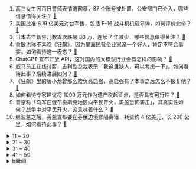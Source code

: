 1. 高三女生因百日誓师表情遭网暴，87 个账号被处置，公安部门已介入，哪些信息值得关注？ [:link:](https://www.zhihu.com/question/587069428)
2. 美国批准 6.19 亿美元对台军售，包括 F-16 战斗机机载导弹，如何评价此举？ [:link:](https://www.zhihu.com/question/587130892)
3. 日本去年新生儿数首次跌破 80 万，连续 7 年减少，哪些信息值得关注？ [:link:](https://www.zhihu.com/question/586695816)
4. 俞敏洪称不喜欢《狂飙》，因为里面民营企业家没一个好人，肯定不符合事实，如何看待这一表态？ [:link:](https://www.zhihu.com/question/587145215)
5. ChatGPT 宣布开放 API，这对国内的大模型行业会有怎样的影响？ [:link:](https://www.zhihu.com/question/587081773)
6. 威马员工在线讨薪，吉利副总裁表示「我这里缺人，可以考虑一下」。如何看待此事？后续进展如何？ [:link:](https://www.zhihu.com/question/586687734)
7. 《狂飙》里的唐小龙曾那么欺负高启强，高启强有了本事之后怎么不报复他？ [:link:](https://www.zhihu.com/question/579036542)
8. 如何看待专家建议将 1000 万元作为遗产税起征点，是否具有可行性？ [:link:](https://www.zhihu.com/question/587144492)
9. 普京称「乌军在俄布良斯克地区向平民开火，实施恐怖袭击」，其真实性如何？战争中对平民开火，这意味着什么？ [:link:](https://www.zhihu.com/question/587192785)
10. 继波兰之后，芬兰宣布要在芬俄边境修隔离墙，耗资约 4 亿美元，长 200 公里，如何看待此事？ [:link:](https://www.zhihu.com/question/586936750)
<details>
<summary>11 ~ 20</summary>

11. 摩根大通预测 2023 年中国经济将增长 5.6 %，房价下半年有望回升，有哪些信息值得关注？ [:link:](https://www.zhihu.com/question/586990626)
12. 美国男子街头处决式枪杀一无反抗能力流浪汉，反映了哪些问题？ [:link:](https://www.zhihu.com/question/586920411)
13. 人类有没有可能是宇宙中唯一的文明？ [:link:](https://www.zhihu.com/question/311710651)
14. 布林肯诬称中国在乌克兰问题上「脚踩两条船」，外交部回应「信口开河」，还有哪些信息值得关注？ [:link:](https://www.zhihu.com/question/587129882)
15. 葛均波委员建议缩短医生培养时间，你认同学历不等于能力吗？ [:link:](https://www.zhihu.com/question/587137192)
16. 特斯拉成本目标为降低50%，现阶段大幅降价前，你还会考虑买特斯拉吗？ [:link:](https://www.zhihu.com/question/587083938)
17. 如果张飞不死，夷陵之战结果如何？ [:link:](https://www.zhihu.com/question/35034411)
18. 《英雄联盟》哪些英雄的技能没伤害，但是却又非常的厉害？ [:link:](https://www.zhihu.com/question/586679939)
19. 《三国杀》张角和张飞哪个拿到龙胆收益最大？ [:link:](https://www.zhihu.com/question/503035560)
20. 世界野生动植物日来了，过去一年动植物界发生哪些奇妙的事？又有哪些生物悄然灭绝了？ [:link:](https://www.zhihu.com/question/586883778)
</details>
<details>
<summary>21 ~ 30</summary>

21. 你有哪些健康的饮食习惯？ [:link:](https://www.zhihu.com/question/447754776)
22. 新房通风多久才能入住，有哪些有效除甲醛的方法？ [:link:](https://www.zhihu.com/question/585164333)
23. 恐龙统治地球一亿多年，为何没有发展出科技？ [:link:](https://www.zhihu.com/question/586549299)
24. 梅西花费 17.5 万英镑定制 35 部金色iPhone，送阿根廷国家队成员，如何评价这件事？ [:link:](https://www.zhihu.com/question/587084741)
25. 去年放弃了一个博导，今年还能继续申请他的博士生吗？ [:link:](https://www.zhihu.com/question/586923201)
26. 如何看待一 58 岁求职者毕业于清华大学，求职半年却「无人问津」？老年人投身职场可能是未来的趋势吗？ [:link:](https://www.zhihu.com/question/586934951)
27. 张艺谋的《满江红》里，难道杀秦桧这件事，真的比不上「满江红」这首词吗？ [:link:](https://www.zhihu.com/question/580048880)
28. 如何看待被迪希雅PV鼓舞，原神玩家自发捐赠希望工程，希望工程特地发文感谢称「现在做梦都是648」？ [:link:](https://www.zhihu.com/question/587018425)
29. 你所在的城市，有哪些散发着「春野气息」的游玩地？ [:link:](https://www.zhihu.com/question/586681393)
30. 代表建议出台「反网络暴力法」打击网暴，如何界定网络暴力？还有哪些措施可以对其有效打击？ [:link:](https://www.zhihu.com/question/587092447)
</details>
<details>
<summary>31 ~ 40</summary>

31. 人到中年，比谁好比谁差还那么重要吗？ [:link:](https://www.zhihu.com/question/586874328)
32. 《红楼梦》中有哪些你反复品读以后才懂得的细节？ [:link:](https://www.zhihu.com/question/358463915)
33. 为什么罗恩会被分到格兰芬多学院？ [:link:](https://www.zhihu.com/question/489643957)
34. 《原神》中星辉和星尘怎么合理使用？ [:link:](https://www.zhihu.com/question/449973992)
35. 人大代表庹庆明建议降低高考外语分值至 100 分，如可看待此建议？你是否支持？ [:link:](https://www.zhihu.com/question/587134051)
36. 图灵奖得主大卫帕特森称「3到5年后，RISC-V芯片将无处不在」，这将带来哪些影响？ [:link:](https://www.zhihu.com/question/587091909)
37. 英媒称乌军仍在坚守巴赫穆特，但时间已经不多了，具体情况如何？俄乌局势将会如何发展？ [:link:](https://www.zhihu.com/question/587102665)
38. 美推动法案为拜登封禁 TikTok 赋权，外交部表示「坚决反对美泛化国家安全概念」，哪些信息值得关注？ [:link:](https://www.zhihu.com/question/587130052)
39. 每天做多长时间的运动，身体才会有活力？ [:link:](https://www.zhihu.com/question/585458903)
40. 有没有清爽好用的防晒霜推荐？ [:link:](https://www.zhihu.com/question/583733282)
</details>
<details>
<summary>41 ~ 50</summary>

41. 健身人士外出出差该怎么保持训练？ [:link:](https://www.zhihu.com/question/582387888)
42. 如何辨认身边的有大智慧的人？ [:link:](https://www.zhihu.com/question/309377893)
43. 你觉得先赚钱重要还是先成家重要？ [:link:](https://www.zhihu.com/question/586658343)
44. 做生意需要明白哪些道理？ [:link:](https://www.zhihu.com/question/507104337)
45. RNG 俱乐部 CEO 发声「轮换 Tangyuan 是我的决定」并鞠躬向粉丝致歉，对此你有什么想说？ [:link:](https://www.zhihu.com/question/587081187)
46. 你不开心来源于工作还是生活？ [:link:](https://www.zhihu.com/question/585355107)
47. 为什么爆火的是 ChatGPT ？OpenAI 做对了什么？ [:link:](https://www.zhihu.com/question/585105560)
48. 你觉得工作以后，什么时间抽空做锻炼效果比较好？ [:link:](https://www.zhihu.com/question/586292465)
49. 如何理解《流浪地球》的台词「希望，是我们这个年代像钻石一样珍贵的东西」？ [:link:](https://www.zhihu.com/question/586815860)
50. 如何通过跑步达到高效减肥？ [:link:](https://www.zhihu.com/question/583519720)
</details><details>
<summary>bilibili</summary>

1. 全国人大代表赵皖平：建议延长春节假期至9天，取消调休制度 [:link:](//www.bilibili.com/video/BV13Y4y117Ab)
2. 《原神》角色演示-「迪希雅：炎狮灼烁」 [:link:](//www.bilibili.com/video/BV1Fo4y1a7Q9)
3. 我们要办婚礼了！ [:link:](//www.bilibili.com/video/BV1aA411y7kD)
4. 原告，达利园软面包！ [:link:](//www.bilibili.com/video/BV1Z24y1G7mT)
5. 第一次来广东县城吃饭，本想体验超大铁锅饭，没想到被鸡惊艳到了！ [:link:](//www.bilibili.com/video/BV1fs4y1j7hD)
6. 只有我在这些事情上敏感吗？！ [:link:](//www.bilibili.com/video/BV1224y1V7Vm)
7. 《阳光开朗小女孩》 [:link:](//www.bilibili.com/video/BV1eb411X7Br)
8. UP主们都怎么做字幕？调研100位UP，他们的秘密是... [:link:](//www.bilibili.com/video/BV1GY4y1U7oq)
9. 我花了三年，终于造出一片荧光海 [:link:](//www.bilibili.com/video/BV1hj411g7gg)
10. 厨房调料怎么选不踩坑，把我的经验分享一下，希望能帮助到大家，顺序是，香油，白胡椒，花椒，酱油，醋，和“重灾区”的料酒 [:link:](//www.bilibili.com/video/BV1ko4y1a7sW)
<details>
<summary>11 ~ 20</summary>

11. 被爱当然值得记录啦 [:link:](//www.bilibili.com/video/BV1z24y1G7Bk)
12. 应该没有大厨教你如何洗菜 [:link:](//www.bilibili.com/video/BV1hs4y1o7g7)
13. 骑行去漠河，还剩一百公里，流浪中国即将结束 [:link:](//www.bilibili.com/video/BV1Ws4y177kN)
14. 第一次当伴郎，没什么经验～ [:link:](//www.bilibili.com/video/BV1Vo4y1r74s)
15. 【原神】米哈游最感人的伏笔！原来一切早有预兆！ [:link:](//www.bilibili.com/video/BV1H84y1E742)
16. 片 名 为 寄 22 [:link:](//www.bilibili.com/video/BV1a54y137xm)
17. 世界第一！我们破解了《柠檬小姐》里的全部秘密！ [:link:](//www.bilibili.com/video/BV1V24y1V7WG)
18. 这把七圣召唤，一辈子只能玩一次 [:link:](//www.bilibili.com/video/BV1wY4y1m7He)
19. 爆肝23天用MC还原层岩巨渊  复刻原神1600米高度差【MC还原提瓦特#01层岩篇】 [:link:](//www.bilibili.com/video/BV1sb411X7Vh)
20. 【亮记生物鉴定】网络热传生物鉴定47 [:link:](//www.bilibili.com/video/BV1yM411j7NG)
</details>
<details>
<summary>21 ~ 30</summary>

21. 我瞎编了一个护肤成分，请了位明星“代言”... [:link:](//www.bilibili.com/video/BV12Y4y127rj)
22. 老师，别骂了 [:link:](//www.bilibili.com/video/BV13Y4y1m77r)
23. 警告！观看可能会造成认知污染《动物园怪谈》游戏全结局实况流程！ [:link:](//www.bilibili.com/video/BV1DA411y7Ep)
24. 好怪，再看一眼 [:link:](//www.bilibili.com/video/BV1G84y1n74D)
25. 【爆肝1000+张】流汗吧！原神少女 [:link:](//www.bilibili.com/video/BV1HT411v7NG)
26. 把我整不会了。。。 [:link:](//www.bilibili.com/video/BV1Cv4y1e7Pc)
27. 在MC里，耗时298个小时，还原二战！ [:link:](//www.bilibili.com/video/BV1BA411C73y)
28. 人工智能帮我推荐餐厅，结果选了我们最讨厌的一家？【凭啥这么贵ep53-蓝蛙】 [:link:](//www.bilibili.com/video/BV1G84y1E7m6)
29. 【中英字幕】剪刀石头布，但是AI作画 [:link:](//www.bilibili.com/video/BV1UY4y127Eb)
30. 【罗翔】“开盲盒”执法？寻衅滋事到底该不该取消？ [:link:](//www.bilibili.com/video/BV13s4y1L7p4)
</details>
<details>
<summary>31 ~ 40</summary>

31. 深度|| 蜀亡前夜，蜀汉如何信仰崩塌？ [:link:](//www.bilibili.com/video/BV11M4y1d7uu)
32. 印度美食在人们心中的分量越来越大条了 [:link:](//www.bilibili.com/video/BV1i54y137xh)
33. 我被抖音50万粉丝博主抄袭了！做了三年的视频成果被窃取！ [:link:](//www.bilibili.com/video/BV1Lj411G7Fn)
34. 做一个外卖骑手能赚多少钱？还能倒贴钱？【慧小媛】 [:link:](//www.bilibili.com/video/BV1a84y1E7bw)
35. 时隔9年重回特斯拉上班，比做UP主还卷? [:link:](//www.bilibili.com/video/BV1Ag4y1n75Y)
36. 8只番茄，不加水，炖牛肉，快去试！！ [:link:](//www.bilibili.com/video/BV1UA411C71Z)
37. 五个大肉，这才是坦克荣耀！ [:link:](//www.bilibili.com/video/BV1yM411j7dD)
38. 带你们看看我一天都在干啥，这样的生活你们喜欢吗？ [:link:](//www.bilibili.com/video/BV1m84y177TT)
39. 京 海 军 火 商 [:link:](//www.bilibili.com/video/BV1c24y1V7m4)
40. 村民把坟地借给漠叔拍戏，分文不取，漠叔欠淄博老乡一次宣传 [:link:](//www.bilibili.com/video/BV1xj411G7n8)
</details>
<details>
<summary>41 ~ 50</summary>

41. 假如来到上海 我有不一样的玩法 [:link:](//www.bilibili.com/video/BV1wg4y1n7iL)
42. 神 秘 的 男 人 们 4 [:link:](//www.bilibili.com/video/BV1No4y1r7fz)
43. 十块钱，十分钟，九道省钱极速早餐，既快又省还要够手残 [:link:](//www.bilibili.com/video/BV1C24y1G7TE)
44. 新结局出现，柠檬小姐的身体中竟然藏着恶魔？ [:link:](//www.bilibili.com/video/BV1iL411Z7rs)
45. 复制百万点赞10道中式素菜，素食婆婆狂喜！肉食公公哭泣！ [:link:](//www.bilibili.com/video/BV1MA411y7sU)
46. 试吃封神级“童年洗脑广告产品”究竟是个啥味道？？？ [:link:](//www.bilibili.com/video/BV1uj411G7tu)
47. 1000块一口的番茄酱 复刻出来是什么味道 [:link:](//www.bilibili.com/video/BV1qY411C7GS)
48. [GOING SEVENTEEN] EP.65 GOING公司郊游会 [:link:](//www.bilibili.com/video/BV1Ts4y1L7L9)
49. BBGG正义质疑狮子喵！请你回应 [:link:](//www.bilibili.com/video/BV1y24y1G77C)
50. 【怀旧经典】阿桑《一直很安静》经典神曲！《仙剑奇侠传》插曲 [:link:](//www.bilibili.com/video/BV1Zj41137VN)
</details>
<details>
<summary>51 ~ 60</summary>

51. “这个世界总要允许普通人存在吧” [:link:](//www.bilibili.com/video/BV1cY4y117YW)
52. 她自有她的风情 [:link:](//www.bilibili.com/video/BV1RY4y1y7PZ)
53. 如何区分原浆和泡水的科技虾仁 [:link:](//www.bilibili.com/video/BV1hM4y1R72L)
54. 那个差点被送人的女孩长大了 [:link:](//www.bilibili.com/video/BV1LY4y1175J)
55. 嘴同行，躲前任，轰全场……这些典礼修罗场也太刺激了！ [:link:](//www.bilibili.com/video/BV1tj411g7ZF)
56. 3月1日退税开始了！3个技巧让你多退几千块，速来！【深蓝保】 [:link:](//www.bilibili.com/video/BV1ET411v71d)
57. 每天都是在不断的崩溃，又不断的自愈中度过，少看一会手机，多做一点事，换来的是一个开心的妻子和温暖的家庭 [:link:](//www.bilibili.com/video/BV1mX4y1Q7GL)
58. 我终于把《宋玉章》给搞出来了！！！ [:link:](//www.bilibili.com/video/BV1Db411D7H3)
59. 《狂  飙》但是吉他配音 [:link:](//www.bilibili.com/video/BV15D4y1u72p)
60. “夕阳下的舞者” [:link:](//www.bilibili.com/video/BV1nX4y197c7)
</details>
<details>
<summary>61 ~ 70</summary>

61. 就离谱！到底是谁发明的这种吃法？！ [:link:](//www.bilibili.com/video/BV15s4y1f7dT)
62. 正吃路边摊臭豆腐淀粉肠遇到新型骗局正吃路边摊臭豆腐淀粉肠遇到新型骗局笔记 [:link:](//www.bilibili.com/video/BV1Dy4y1o7uq)
63. 王志猩你自己一个学校，我没开玩笑。 [:link:](//www.bilibili.com/video/BV1RT411e7Vr)
64. 黑人穿越被当成奴隶拍卖 直接笑尿《穿越之旅》完整版 [:link:](//www.bilibili.com/video/BV1224y1J7iD)
65. “多年以后再看，才明白这些话多么讽刺！” [:link:](//www.bilibili.com/video/BV1Z54y1g78p)
66. 【假装讲电影】19岁美少女狂追45岁大叔，每天表白！大叔很慌！ [:link:](//www.bilibili.com/video/BV1mL411Z7YC)
67. 这特产我应该是再也不会碰了 [:link:](//www.bilibili.com/video/BV1Bb411X7F6)
68. 来感受一下人声的震撼 [:link:](//www.bilibili.com/video/BV1pM411j7MS)
69. 静电章鱼 [:link:](//www.bilibili.com/video/BV1JM4y1f7Kx)
70. 大补之物，超大乳山生蚝刺身，一口下去差点把我给送走 [:link:](//www.bilibili.com/video/BV1tj411g7mN)
</details>
<details>
<summary>71 ~ 80</summary>

71. 我再也不想和我爸说话了！他的梗都太烂了！ [:link:](//www.bilibili.com/video/BV17Y4y1m78G)
72. 小丑偶遇马儿，三分多钟颗粒无收，马儿仰天长啸～ [:link:](//www.bilibili.com/video/BV1Lj411g7CZ)
73. 恋爱16年不结婚，分手要付青春损失费？别太双标了！ [:link:](//www.bilibili.com/video/BV1cL411Z7SA)
74. 肯爷爷新品瀑布芝士牛肉堡,单点34元,真的有那么多芝士吗? [:link:](//www.bilibili.com/video/BV1sL411Z7hA)
75. 汪淼：这把高端局！ [:link:](//www.bilibili.com/video/BV1Bb411X793)
76. 原神首个自动战斗角色！海染套迪希雅挂机击杀90级若陀龙王！ [:link:](//www.bilibili.com/video/BV1a54y137WH)
77. 外面7快一碗伤心凉粉，在家3块都不要，做法比喝水都要简单 [:link:](//www.bilibili.com/video/BV1ig4y1H7vF)
78. STUDY WITH MIKU - part1 - [:link:](//www.bilibili.com/video/BV1hA411y7UC)
79. 艾莉被咬，感染的真相…精讲《最后生还者》第7集（含剧集评价，彩蛋分享）【墨菲】 [:link:](//www.bilibili.com/video/BV13j411g7sV)
80. 细读经典：30多年前的国产电影有多敢拍？ [:link:](//www.bilibili.com/video/BV1zv4y1a7o2)
</details>
<details>
<summary>81 ~ 90</summary>

81. 【屠洪刚】再度诠释经典《霸王别姬》，道不完霸王虞姬千年泪，唱不尽豪情万丈英雄志！ [:link:](//www.bilibili.com/video/BV1HM411j7zd)
82. 青岛12元毛蛋自助，一次吃50个终身免单，下了高铁就去挑战，能成功吗？ [:link:](//www.bilibili.com/video/BV1BD4y1u7pN)
83. 我婆婆把我爸折腾废了 [:link:](//www.bilibili.com/video/BV1k84y1N7yb)
84. 这就是阿曼达的真面目？阿曼达冒险家全新版本 [:link:](//www.bilibili.com/video/BV1iD4y137Lu)
85. 「HYK」闲置手机、平板、耳机 ，价格你定，交个朋友！ [:link:](//www.bilibili.com/video/BV1mM4y1o73F)
86. 总结一下在家的那些怪癖！你都中了几样？欢迎补充！ [:link:](//www.bilibili.com/video/BV1GL411Z7Dt)
87. “7岁儿子教育妈妈”冲上热搜：这种家庭怪象值得警惕 [:link:](//www.bilibili.com/video/BV1o24y1G721)
88. 一位农夫不慎把兽用抗生素注射进了他的大腿，这是他的器官发生的变化 [:link:](//www.bilibili.com/video/BV1UY411r7Vv)
89. mystery of love [:link:](//www.bilibili.com/video/BV1m84y1774Z)
90. 奶嗝文学是什么梗【梗指南】 [:link:](//www.bilibili.com/video/BV1A24y1V7U3)
</details>
<details>
<summary>91 ~ 100</summary>

91. 看看我的家族基因吧～ [:link:](//www.bilibili.com/video/BV1GM411w76X)
92. 用原子之心的方式打开橘子洲 [:link:](//www.bilibili.com/video/BV1z24y1G7oh)
93. 索隆身世终于公布！山治外骨骼之谜！众多人物设定补完，和之国篇最后的填坑，海贼王105卷SBS专栏解读 [:link:](//www.bilibili.com/video/BV1YA411y7yw)
94. 【原神揭开】迪希雅全方位攻略，大招有何用？与盾/奶的区别？堆生命值吗？ [:link:](//www.bilibili.com/video/BV1io4y1a7qi)
95. 跟三年没见的弟弟 边吃200元烤串边尬聊 [:link:](//www.bilibili.com/video/BV1fY411r7YC)
96. 《画江湖之不良人》第六季OP《天下劫》！ [:link:](//www.bilibili.com/video/BV13s4y1L7SM)
97. 按照观众描述画美少女2.0 [:link:](//www.bilibili.com/video/BV1oo4y1677q)
98. 这还减个屁的肥呀 [:link:](//www.bilibili.com/video/BV1KD4y1u7rN)
99. “白鸽只因羽毛洁白，却能被冠以和平之意” [:link:](//www.bilibili.com/video/BV1Ss4y1Z7WP)
100. 阿努城堡 我的世界永恒的MC生存 二周目EP22 [:link:](//www.bilibili.com/video/BV1hs4y1o7JJ)
</details></details>
